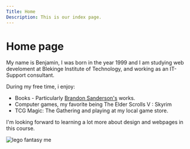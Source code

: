 ```yaml
---
Title: Home
Description: This is our index page.
---
```


Home page
==========================

My name is Benjamin, I was born in the year 1999 and I am studying web develoment at Blekinge Institute of Technology, and working as an IT-Support consultant.

During my free time, i enjoy:
+ Books - Particularly [Brandon Sanderson's](https://www.brandonsanderson.com/ "Sanderson's webpage") works.
+ Computer games, my favorite being The Elder Scrolls V : Skyrim
+ TCG Magic: The Gathering and playing at my local game store.

I'm looking forward to learning a lot more about design and webpages in this course.

![lego fantasy me](%assets_url%/img/gandalf-lego.png "A 'representation' of me")